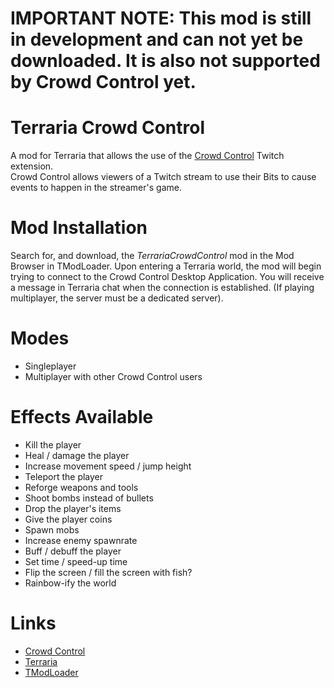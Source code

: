 # IMPORTANT NOTE: This mod is still in development and can not yet be downloaded. It is also not supported by Crowd Control yet.

# Terraria Crowd Control
A mod for Terraria that allows the use of the [Crowd Control](https://crowdcontrol.live) Twitch extension.</br>
Crowd Control allows viewers of a Twitch stream to use their Bits to cause events to happen in the streamer's game.

# Mod Installation
Search for, and download, the *TerrariaCrowdControl* mod in the Mod Browser in TModLoader. Upon entering a Terraria world, the mod will begin trying to connect to the Crowd Control Desktop Application. You will receive a message in Terraria chat when the connection is established. (If playing multiplayer, the server must be a dedicated server).

# Modes
* Singleplayer
* Multiplayer with other Crowd Control users

# Effects Available
* Kill the player
* Heal / damage the player
* Increase movement speed / jump height
* Teleport the player
* Reforge weapons and tools
* Shoot bombs instead of bullets
* Drop the player's items
* Give the player coins
* Spawn mobs
* Increase enemy spawnrate
* Buff / debuff the player
* Set time / speed-up time
* Flip the screen / fill the screen with fish?
* Rainbow-ify the world

# Links
* [Crowd Control](https://crowdcontrol.live)
* [Terraria](https://store.steampowered.com/app/105600/Terraria/)
* [TModLoader](https://store.steampowered.com/app/1281930/tModLoader/)
